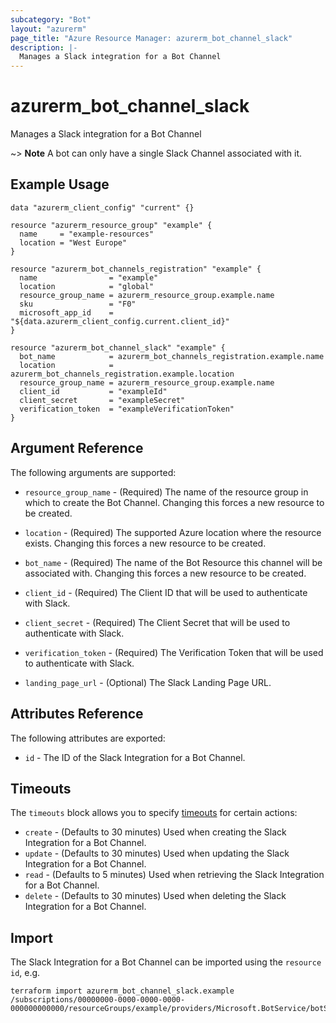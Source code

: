 ```yaml
---
subcategory: "Bot"
layout: "azurerm"
page_title: "Azure Resource Manager: azurerm_bot_channel_slack"
description: |-
  Manages a Slack integration for a Bot Channel
---
```


# azurerm_bot_channel_slack

Manages a Slack integration for a Bot Channel

~> **Note** A bot can only have a single Slack Channel associated with it.

## Example Usage

```hcl
data "azurerm_client_config" "current" {}

resource "azurerm_resource_group" "example" {
  name     = "example-resources"
  location = "West Europe"
}

resource "azurerm_bot_channels_registration" "example" {
  name                = "example"
  location            = "global"
  resource_group_name = azurerm_resource_group.example.name
  sku                 = "F0"
  microsoft_app_id    = "${data.azurerm_client_config.current.client_id}"
}

resource "azurerm_bot_channel_slack" "example" {
  bot_name            = azurerm_bot_channels_registration.example.name
  location            = azurerm_bot_channels_registration.example.location
  resource_group_name = azurerm_resource_group.example.name
  client_id           = "exampleId"
  client_secret       = "exampleSecret"
  verification_token  = "exampleVerificationToken"
}
```

## Argument Reference

The following arguments are supported:

* `resource_group_name` - (Required) The name of the resource group in which to create the Bot Channel. Changing this forces a new resource to be created.

* `location` - (Required) The supported Azure location where the resource exists. Changing this forces a new resource to be created.

* `bot_name` - (Required) The name of the Bot Resource this channel will be associated with. Changing this forces a new resource to be created.

* `client_id` - (Required) The Client ID that will be used to authenticate with Slack.

* `client_secret` - (Required) The Client Secret that will be used to authenticate with Slack.

* `verification_token` - (Required) The Verification Token that will be used to authenticate with Slack.

* `landing_page_url` - (Optional) The Slack Landing Page URL.


## Attributes Reference

The following attributes are exported:

* `id` - The ID of the Slack Integration for a Bot Channel.

## Timeouts

The `timeouts` block allows you to specify [timeouts](https://www.terraform.io/docs/configuration/resources.html#timeouts) for certain actions:

* `create` - (Defaults to 30 minutes) Used when creating the Slack Integration for a Bot Channel.
* `update` - (Defaults to 30 minutes) Used when updating the Slack Integration for a Bot Channel.
* `read` - (Defaults to 5 minutes) Used when retrieving the Slack Integration for a Bot Channel.
* `delete` - (Defaults to 30 minutes) Used when deleting the Slack Integration for a Bot Channel.

## Import

The Slack Integration for a Bot Channel can be imported using the `resource id`, e.g.

```shell
terraform import azurerm_bot_channel_slack.example /subscriptions/00000000-0000-0000-0000-000000000000/resourceGroups/example/providers/Microsoft.BotService/botServices/example/channels/SlackChannel
```
